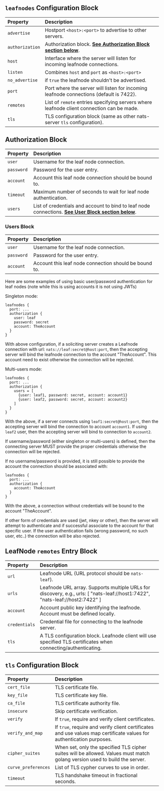 ## `leafnodes` Configuration Block

| Property | Description |
| :------  | :---- |
| `advertise` | Hostport `<host>:<port>` to advertise to other servers. |
| `authorization` | Authorization block. [**See Authorization Block section below**](#authorization-block). |
| `host` | Interface where the server will listen for incoming leafnode connections. |
| `listen` | Combines `host` and `port` as `<host>:<port>` |
| `no_advertise` | if `true` the leafnode shouldn't be advertised. |
| `port` | Port where the server will listen for incoming leafnode connections (default is 7422). |
| `remotes` | List of `remote` entries specifying servers where leafnode client connection can be made. |
| `tls` | TLS configuration block (same as other nats-server `tls` configuration). |

## Authorization Block

| Property | Description |
| :------  | :---- |
| `user` | Username for the leaf node  connection. |
| `password` | Password for the user entry. |
| `account` | Account this leaf node  connection should be bound to. |
| `timeout` | Maximum number of seconds to wait for leaf node  authentication. |
| `users` | List of credentials and account to bind to leaf node  connections. [**See User Block section below**](#users-block). |

### Users Block

| Property | Description |
| :------  | :---- |
| `user` | Username for the leaf node connection. |
| `password` | Password for the user entry. |
| `account` | Account this leaf node  connection should be bound to. |

Here are some examples of using basic user/password authentication for leaf nodes (note while this is using accounts it is not using JWTs)

Singleton mode:
```
leafnodes {
  port: ...
  authorization {
    user: leaf
    password: secret
    account: TheAccount
  }
}
```
With above configuration, if a soliciting server creates a Leafnode connection with url: `nats://leaf:secret@host:port`, then the accepting server will bind the leafnode connection to the account "TheAccount". This account need to exist otherwise the connection will be rejected.

Multi-users mode:
```
leafnodes {
  port: ...
  authorization {
    users = [
      {user: leaf1, password: secret, account: account1}
      {user: leaf2, password: secret, account: account2}
    ]
  }
}
```
With the above, if a server connects using `leaf1:secret@host:port`, then the accepting server will bind the connection to account `account1`.
If using `leaf2` user, then the accepting server will bind to connection to `account2`.

If username/password (either singleton or multi-users) is defined, then the connecting server MUST provide the proper credentials otherwise the connection will be rejected.

If no username/password is provided, it is still possible to provide the account the connection should be associated with:
```
leafnodes {
  port: ...
  authorization {
    account: TheAccount
  }
}
```
With the above, a connection without credentials will be bound to the account "TheAccount".

If other form of credentials are used (jwt, nkey or other), then the server will attempt to authenticate and if successful associate to the account for that specific user. If the user authentication fails (wrong password, no such user, etc..) the connection will be also rejected.


## LeafNode `remotes` Entry Block

| Property | Description |
| :------  | :---- |
| `url` | Leafnode URL (URL protocol should be `nats-leaf`). |
| `urls` | Leafnode URL array. Supports multiple URLs for discovery, e.g., urls: [ "nats-leaf://host1:7422", "nats-leaf://host2:7422" ]|
| `account` | Account public key identifying the leafnode. Account must be defined locally. |
| `credentials` | Credential file for connecting to the leafnode server. |
| `tls` | A TLS configuration block. Leafnode client will use specified TLS certificates when connecting/authenticating. |

## `tls` Configuration Block

| Property | Description |
| :------  | :---- |
| `cert_file` | TLS certificate file. |
| `key_file` | TLS certificate key file. |
| `ca_file` | TLS certificate authority file. |
| `insecure` | Skip certificate verification. |
| `verify` | If `true`, require and verify client certificates. |
| `verify_and_map` | If `true`, require and verify client certificates and use values map certificate values for authentication purposes. |
| `cipher_suites` | When set, only the specified TLS cipher suites will be allowed. Values must match golang version used to build the server.  |
| `curve_preferences` | List of TLS cypher curves to use in order. |
| `timeout` | TLS handshake timeout in fractional seconds. |

